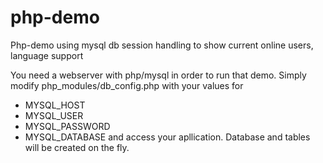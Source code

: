 # php-demo
Php-demo using mysql db session handling to show current online users, language support

You need a webserver with php/mysql in order to run that demo.
Simply modify php_modules/db_config.php with your values for
- MYSQL_HOST
- MYSQL_USER
- MYSQL_PASSWORD
- MYSQL_DATABASE
and access your apllication.
Database and tables will be created on the fly.
